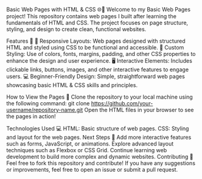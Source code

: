 Basic Web Pages with HTML & CSS 🌐🎨
Welcome to my Basic Web Pages project! This repository contains web pages I built after learning the fundamentals of HTML and CSS. The project focuses on page structure, styling, and design to create clean, functional websites.

Features 📝
📄 Responsive Layouts: Web pages designed with structured HTML and styled using CSS to be functional and accessible.
🎨 Custom Styling: Use of colors, fonts, margins, padding, and other CSS properties to enhance the design and user experience.
🖥️ Interactive Elements: Includes clickable links, buttons, images, and other interactive features to engage users.
💻 Beginner-Friendly Design: Simple, straightforward web pages showcasing basic HTML & CSS skills and principles.

How to View the Pages 👀
Clone the repository to your local machine using the following command:
git clone https://github.com/your-username/repository-name.git
Open the HTML files in your browser to see the pages in action!

Technologies Used 💻
HTML: Basic structure of web pages.
CSS: Styling and layout for the web pages.
Next Steps 🚀
Add more interactive features such as forms, JavaScript, or animations.
Explore advanced layout techniques such as Flexbox or CSS Grid.
Continue learning web development to build more complex and dynamic websites.
Contributing 🤝
Feel free to fork this repository and contribute! If you have any suggestions or improvements, feel free to open an issue or submit a pull request.
